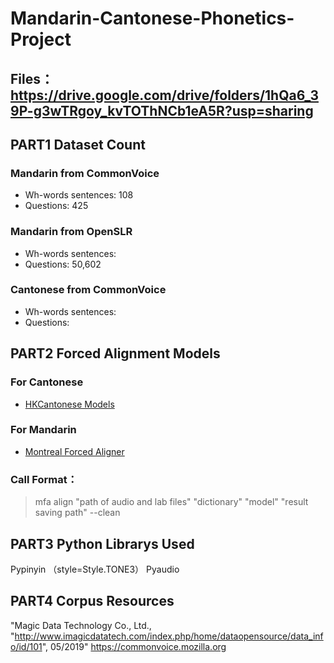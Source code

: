 # Mandarin-Cantonese-Phonetics-Project

## Files：https://drive.google.com/drive/folders/1hQa6_39P-g3wTRgoy_kvTOThNCb1eA5R?usp=sharing
## PART1 Dataset Count

### Mandarin from CommonVoice
- Wh-words sentences: 108
- Questions: 425

### Mandarin from OpenSLR
- Wh-words sentences: 
- Questions: 50,602

### Cantonese from CommonVoice
- Wh-words sentences: 
- Questions: 
##  PART2 Forced Alignment Models
### For Cantonese
- [HKCantonese Models](https://github.com/chenchenzi/HKCantonese_models)

### For Mandarin
- [Montreal Forced Aligner](https://montreal-forced-aligner.readthedocs.io/en/latest)

### Call Format：
>mfa align "path of audio and lab files" "dictionary" "model" "result saving path" --clean

## PART3 Python Librarys Used
Pypinyin （style=Style.TONE3）
Pyaudio

## PART4 Corpus Resources
 "Magic Data Technology Co., Ltd., "http://www.imagicdatatech.com/index.php/home/dataopensource/data_info/id/101", 05/2019"
 https://commonvoice.mozilla.org
